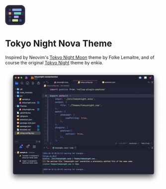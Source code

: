 <img src="https://github.com/bryanbuchanan/tokyonight.novaextension/raw/main/tokyonight.novaextension/extension@4x.png" width="64" height="64">

# Tokyo Night Nova Theme

Inspired by Neovim's [Tokyo Night Moon](https://github.com/folke/tokyonight.nvim) theme by Folke Lemaitre, and of course the original [Tokyo Night](https://github.com/enkia/tokyo-night-vscode-theme) theme by enkia.

![Tokyo Night](https://github.com/bryanbuchanan/tokyonight.novaextension/raw/main/screenshot.png)

